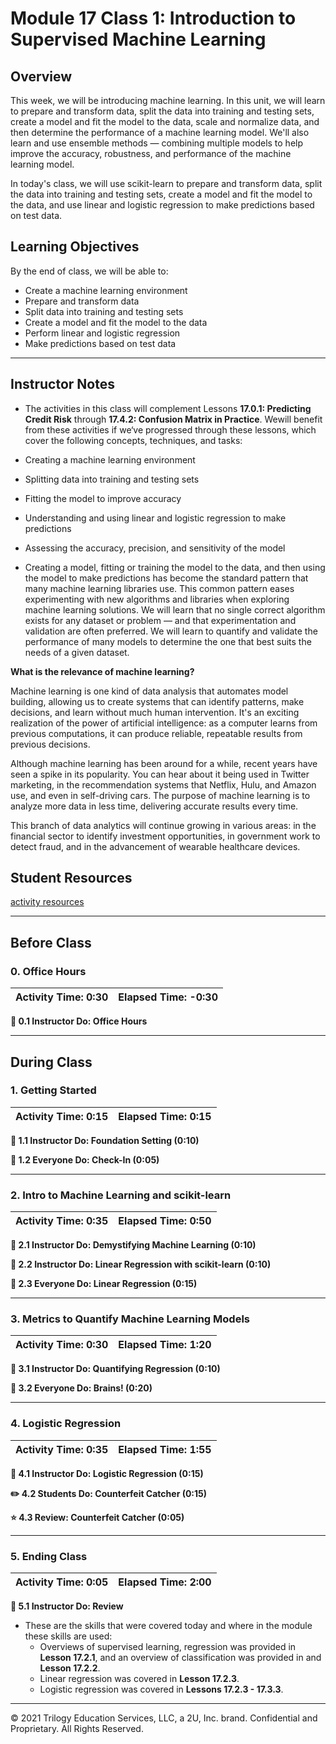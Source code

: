 # Module 17 Class 1: Introduction to Supervised Machine Learning

## Overview

This week, we will be introducing machine learning. In this unit, we will learn to prepare and transform data, split the data into training and testing sets, create a model and fit the model to the data, scale and normalize data, and then determine the performance of a machine learning model. We'll also learn and use ensemble methods &mdash; combining multiple models to help improve the accuracy, robustness, and performance of the machine learning model.

In today's class, we will use scikit-learn to prepare and transform data, split the data into training and testing sets, create a model and fit the model to the data, and use linear and logistic regression to make predictions based on test data.

## Learning Objectives

By the end of class, we will be able to:

* Create a machine learning environment
* Prepare and transform data
* Split data into training and testing sets
* Create a model and fit the model to the data
* Perform linear and logistic regression
* Make predictions based on test data

- - -

## Instructor Notes

* The activities in this class will complement Lessons **17.0.1: Predicting Credit Risk** through **17.4.2: Confusion Matrix in Practice**. Wewill benefit from these activities if we‘ve progressed through these lessons, which cover the following concepts, techniques, and tasks:  

* Creating a machine learning environment
* Splitting data into training and testing sets
* Fitting the model to improve accuracy
* Understanding and using linear and logistic regression to make predictions
* Assessing the accuracy, precision, and sensitivity of the model

* Creating a model, fitting or training the model to the data, and then using the model to make predictions has become the standard pattern that many machine learning libraries use. This common pattern eases experimenting with new algorithms and libraries when exploring machine learning solutions. We will learn that no single correct algorithm exists for any dataset or problem &mdash; and that experimentation and validation are often preferred. We will learn to quantify and validate the performance of many models to determine the one that best suits the needs of a given dataset.

**What is the relevance of machine learning?**

Machine learning is one kind of data analysis that automates model building, allowing us to create systems that can identify patterns, make decisions, and learn without much human intervention. It's an exciting realization of the power of artificial intelligence: as a computer learns from previous computations, it can produce reliable, repeatable results from previous decisions.

Although machine learning has been around for a while, recent years have seen a spike in its popularity. You can hear about it being used in Twitter marketing, in the recommendation systems that Netflix, Hulu, and Amazon use, and even in self-driving cars. The purpose of machine learning is to analyze more data in less time, delivering accurate results every time.

This branch of data analytics will continue growing in various areas: in the financial sector to identify investment opportunities, in government work to detect fraud, and in the advancement of wearable healthcare devices.

## Student Resources

[activity resources](https://2u-data-curriculum-team.s3.amazonaws.com/data-viz-online-lesson-plans/17-Lessons/17-1-Student_Resources.zip)

- - -

## Before Class

### 0. Office Hours

| Activity Time: 0:30       |  Elapsed Time:     -0:30  |
|---------------------------|---------------------------|

<strong> 📣 0.1 Instructor Do: Office Hours</strong>

- - -

## During Class

### 1. Getting Started

| Activity Time:       0:15 |  Elapsed Time:      0:15  |
|---------------------------|---------------------------|

<strong>📣 1.1 Instructor Do: Foundation Setting (0:10)</strong>

<strong>🎉  1.2 Everyone Do: Check-In (0:05)</strong>

- - -

### 2. Intro to Machine Learning and scikit-learn

| Activity Time:       0:35 |  Elapsed Time:      0:50  |
|---------------------------|---------------------------|

<strong> 📣 2.1 Instructor Do: Demystifying Machine Learning (0:10)</strong>

<strong> 📣 2.2 Instructor Do: Linear Regression with scikit-learn (0:10)</strong>

<strong>🎉 2.3 Everyone Do: Linear Regression (0:15)</strong>

- - -

### 3. Metrics to Quantify Machine Learning Models

| Activity Time:       0:30 |  Elapsed Time:      1:20  |
|---------------------------|---------------------------|

<strong> 📣 3.1 Instructor Do: Quantifying Regression (0:10) </strong>

<strong>🎉 3.2 Everyone Do: Brains! (0:20) </strong>

- - -

### 4. Logistic Regression

| Activity Time:       0:35 |  Elapsed Time:       1:55 |
|---------------------------|---------------------------|

<strong> 📣 4.1 Instructor Do: Logistic Regression (0:15)</strong>

<strong> ✏️ 4.2 Students Do: Counterfeit Catcher (0:15)</strong>

<strong> ⭐ 4.3 Review: Counterfeit Catcher (0:05)</strong>

- - -

### 5. Ending Class

| Activity Time:       0:05 |  Elapsed Time:      2:00  |
|---------------------------|---------------------------|

<strong>📣  5.1 Instructor Do: Review </strong>

* These are the skills that were covered today and where in the module these skills are used:
  * Overviews of supervised learning, regression was provided in **Lesson 17.2.1**, and an overview of classification was provided in and **Lesson 17.2.2**.
  * Linear regression was covered in **Lesson 17.2.3**.
  * Logistic regression was covered in **Lessons 17.2.3 - 17.3.3**.

---

© 2021 Trilogy Education Services, LLC, a 2U, Inc. brand.  Confidential and Proprietary.  All Rights Reserved.
